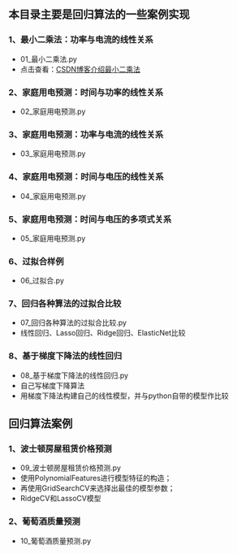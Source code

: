 
## 本目录主要是回归算法的一些案例实现

### 1、最小二乘法：功率与电流的线性关系

- 01_最小二乘法.py
- 点击查看：[CSDN博客介绍最小二乘法](https://blog.csdn.net/Daycym/article/details/84305395)

### 2、家庭用电预测：时间与功率的线性关系

- 02_家庭用电预测.py

### 3、家庭用电预测：功率与电流的线性关系

- 03_家庭用电预测.py

### 4、家庭用电预测：时间与电压的线性关系

- 04_家庭用电预测.py

### 5、家庭用电预测：时间与电压的多项式关系

- 05_家庭用电预测.py

### 6、过拟合样例

- 06_过拟合.py

### 7、回归各种算法的过拟合比较

- 07_回归各种算法的过拟合比较.py
- 线性回归、Lasso回归、Ridge回归、ElasticNet比较

### 8、基于梯度下降法的线性回归

- 08_基于梯度下降法的线性回归.py
- 自己写梯度下降算法
- 用梯度下降法构建自己的线性模型，并与python自带的模型作比较


## 回归算法案例

### 1、波士顿房屋租赁价格预测

- 09_波士顿房屋租赁价格预测.py
- 使用PolynomialFeatures进行模型特征的构造；
- 再使用GridSearchCV来选择出最佳的模型参数；
- RidgeCV和LassoCV模型


### 2、葡萄酒质量预测

- 10_葡萄酒质量预测.py

